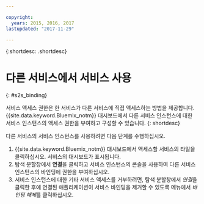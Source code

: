 ```yaml
---

copyright:
  years: 2015, 2016, 2017
lastupdated: "2017-11-29"

---
```


{:shortdesc: .shortdesc}

# 다른 서비스에서 서비스 사용
{: #s2s_binding}

서비스 액세스 권한은 한 서비스가 다른 서비스에 직접 액세스하는 방법을 제공합니다.
{{site.data.keyword.Bluemix_notm}} 대시보드에서 다른 서비스 인스턴스에 대한
서비스 인스턴스의 액세스 권한을 부여하고 구성할 수 있습니다.
{: shortdesc}

다른 서비스의 서비스 인스턴스를 사용하려면 다음 단계를 수행하십시오.

1. {{site.data.keyword.Bluemix_notm}} 대시보드에서 액세스할 서비스의 타일을 클릭하십시오. 서비스의 대시보드가 표시됩니다. 
2. 탐색 분할창에서 **연결**을 클릭하고 서비스 인스턴스의 콘솔을 사용하여 다른 서비스 인스턴스의 바인딩에 권한을 부여하십시오. 
3. 서비스 인스턴스에 대한 기타 서비스 액세스를 거부하려면, 탐색 분할창에서 *연결*을 클릭한 후에 연결된 애플리케이션이 서비스 바인딩을 제거할 수 있도록 메뉴에서 *바인딩 해제*를 클릭하십시오. 
